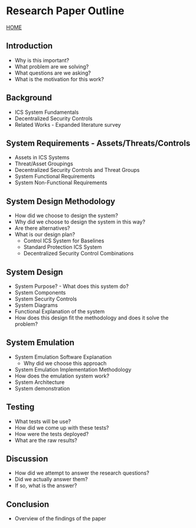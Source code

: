 # Research Paper Outline

[HOME](https://github.com/adamspanier/Distributed-Systems-Security)

## Introduction
* Why is this important?
* What problem are we solving?
* What questions are we asking?
* What is the motivation for this work?

## Background
* ICS System Fundamentals
* Decentralized Security Controls
* Related Works - Expanded literature survey

## System Requirements - Assets/Threats/Controls
* Assets in ICS Systems
* Threat/Asset Groupings
* Decentralized Security Controls and Threat Groups
* System Functional Requirements
* System Non-Functional Requirements

## System Design Methodology
* How did we choose to design the system?
* Why did we choose to design the system in this way?
* Are there alternatives?
* What is our design plan?
    * Control ICS System for Baselines
    * Standard Protection ICS System
    * Decentralized Security Control Combinations

## System Design
* System Purpose? - What does this system do?
* System Components
* System Security Controls
* System Diagrams
* Functional Explanation of the system
* How does this design fit the methodology and does it solve the problem?

## System Emulation
* System Emulation Software Explanation
    * Why did we choose this approach
* System Emulation Implementation Methodology
* How does the emulation system work?
* System Architecture
* System demonstration

## Testing
* What tests will be use?
* How did we come up with these tests?
* How were the tests deployed?
* What are the raw results?
  
## Discussion
* How did we attempt to answer the research questions?
* Did we actually answer them?
* If so, what is the answer?
  
## Conclusion
* Overview of the findings of the paper
